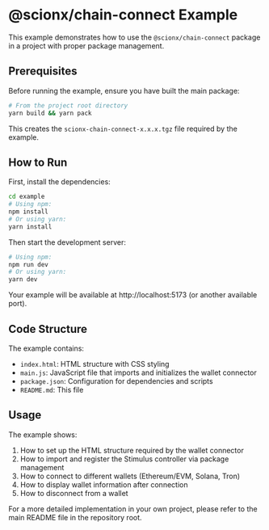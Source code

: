 # @scionx/chain-connect Example

This example demonstrates how to use the `@scionx/chain-connect` package in a project with proper package management.

## Prerequisites

Before running the example, ensure you have built the main package:

```bash
# From the project root directory
yarn build && yarn pack
```

This creates the `scionx-chain-connect-x.x.x.tgz` file required by the example.

## How to Run

First, install the dependencies:

```bash
cd example
# Using npm:
npm install
# Or using yarn:
yarn install
```

Then start the development server:

```bash
# Using npm:
npm run dev
# Or using yarn:
yarn dev
```

Your example will be available at http://localhost:5173 (or another available port).

## Code Structure

The example contains:

- `index.html`: HTML structure with CSS styling
- `main.js`: JavaScript file that imports and initializes the wallet connector
- `package.json`: Configuration for dependencies and scripts
- `README.md`: This file

## Usage

The example shows:

1. How to set up the HTML structure required by the wallet connector
2. How to import and register the Stimulus controller via package management
3. How to connect to different wallets (Ethereum/EVM, Solana, Tron)
4. How to display wallet information after connection
5. How to disconnect from a wallet

For a more detailed implementation in your own project, please refer to the main README file in the repository root.
